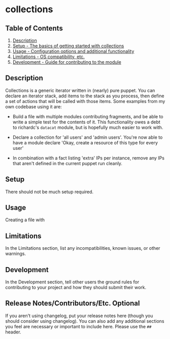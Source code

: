 # collections

## Table of Contents

1. [Description](#description)
1. [Setup - The basics of getting started with collections](#setup)
1. [Usage - Configuration options and additional functionality](#usage)
1. [Limitations - OS compatibility, etc.](#limitations)
1. [Development - Guide for contributing to the module](#development)

## Description

Collections is a generic iterator written in (nearly) pure puppet. You can
declare an iterator stack, add items to the stack as you process, then define
a set of actions that will be called with those items. Some examples from my
own codebase using it are:

* Build a file with multiple modules contributing fragments, and be able to
  write a simple test for the contents of it. This functionality owes a debt
  to richardc's `datacat` module, but is hopefully much easier to work with.

* Declare a collection for 'all users' and 'admin users'. You're now able to
  have a module declare 'Okay, create a resource of this type for every user'

* In combination with a fact listing 'extra' IPs per instance, remove any IPs
  that aren't defined in the current puppet run cleanly.

## Setup

There should not be much setup required. 

## Usage

Creating a file with


## Limitations

In the Limitations section, list any incompatibilities, known issues, or other
warnings.

## Development

In the Development section, tell other users the ground rules for contributing
to your project and how they should submit their work.

## Release Notes/Contributors/Etc. **Optional**

If you aren't using changelog, put your release notes here (though you should
consider using changelog). You can also add any additional sections you feel are
necessary or important to include here. Please use the `##` header.

[1]: https://puppet.com/docs/pdk/latest/pdk_generating_modules.html
[2]: https://puppet.com/docs/puppet/latest/puppet_strings.html
[3]: https://puppet.com/docs/puppet/latest/puppet_strings_style.html
